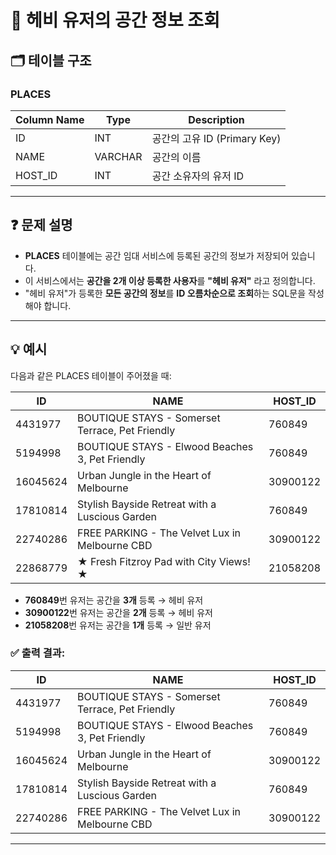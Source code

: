 # 📄 헤비 유저의 공간 정보 조회

## 🗂️ 테이블 구조

### PLACES

| Column Name | Type     | Description              |
|-------------|----------|--------------------------|
| ID          | INT      | 공간의 고유 ID (Primary Key) |
| NAME        | VARCHAR  | 공간의 이름              |
| HOST_ID     | INT      | 공간 소유자의 유저 ID     |

---

## ❓ 문제 설명

- **PLACES** 테이블에는 공간 임대 서비스에 등록된 공간의 정보가 저장되어 있습니다.
- 이 서비스에서는 **공간을 2개 이상 등록한 사용자**를 **"헤비 유저"** 라고 정의합니다.
- "헤비 유저"가 등록한 **모든 공간의 정보**를 **ID 오름차순으로 조회**하는 SQL문을 작성해야 합니다.

---

## 💡 예시

다음과 같은 PLACES 테이블이 주어졌을 때:

| ID        | NAME                                                   | HOST_ID   |
|-----------|--------------------------------------------------------|-----------|
| 4431977   | BOUTIQUE STAYS - Somerset Terrace, Pet Friendly        | 760849    |
| 5194998   | BOUTIQUE STAYS - Elwood Beaches 3, Pet Friendly        | 760849    |
| 16045624  | Urban Jungle in the Heart of Melbourne                 | 30900122  |
| 17810814  | Stylish Bayside Retreat with a Luscious Garden         | 760849    |
| 22740286  | FREE PARKING - The Velvet Lux in Melbourne CBD         | 30900122  |
| 22868779  | ★ Fresh Fitzroy Pad with City Views! ★                | 21058208  |

- **760849**번 유저는 공간을 **3개** 등록 → 헤비 유저
- **30900122**번 유저는 공간을 **2개** 등록 → 헤비 유저
- **21058208**번 유저는 공간을 **1개** 등록 → 일반 유저

### ✅ 출력 결과:

| ID        | NAME                                                   | HOST_ID   |
|-----------|--------------------------------------------------------|-----------|
| 4431977   | BOUTIQUE STAYS - Somerset Terrace, Pet Friendly        | 760849    |
| 5194998   | BOUTIQUE STAYS - Elwood Beaches 3, Pet Friendly        | 760849    |
| 16045624  | Urban Jungle in the Heart of Melbourne                 | 30900122  |
| 17810814  | Stylish Bayside Retreat with a Luscious Garden         | 760849    |
| 22740286  | FREE PARKING - The Velvet Lux in Melbourne CBD         | 30900122  |

---


